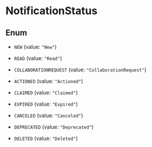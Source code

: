 

# NotificationStatus

## Enum


* `NEW` (value: `"New"`)

* `READ` (value: `"Read"`)

* `COLLABORATIONREQUEST` (value: `"CollaborationRequest"`)

* `ACTIONED` (value: `"Actioned"`)

* `CLAIMED` (value: `"Claimed"`)

* `EXPIRED` (value: `"Expired"`)

* `CANCELED` (value: `"Canceled"`)

* `DEPRECATED` (value: `"Deprecated"`)

* `DELETED` (value: `"Deleted"`)



